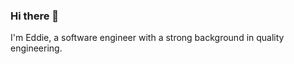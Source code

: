 ### Hi there 👋

I'm Eddie, a software engineer with a strong background in quality engineering. 
 
 
 
